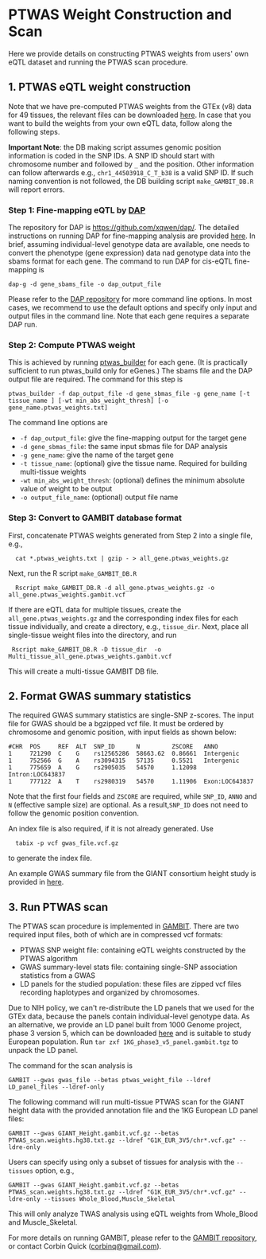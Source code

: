 # PTWAS Weight Construction and Scan 



Here we provide details on constructing PTWAS weights from users' own eQTL dataset and running the PTWAS scan procedure.


## 1. PTWAS eQTL weight construction

Note that we have pre-computed PTWAS weights from the GTEx (v8) data for 49 tissues, the relevant files can be downloaded [here](https://tinyurl.com/yxe9k6vl). In case that you want to build the weights from your own eQTL data, follow along the following steps.

**Important Note**: the DB making script assumes genomic position information is coded in the SNP IDs. A SNP ID should start with chromosome number and followed by ``_`` and the position.  Other information can follow afterwards e.g., ``chr1_44503918_C_T_b38`` is a valid SNP ID. If such naming convention is not followed, the DB building script ``make_GAMBIT_DB.R`` will report errors.  



### Step 1: Fine-mapping eQTL by [DAP](https://github.com/xqwen/dap/)

The repository for DAP is https://github.com/xqwen/dap/. The detailed instructions on running DAP for fine-mapping analysis are provided [here](https://github.com/xqwen/dap/tree/master/dap_src#dap-g-c-implementation-of-adaptive-dap-algorithm). In brief, assuming individual-level genotype data are available, one needs to convert the phenotype (gene expression) data nad genotype data into the sbams format for each gene. The command to run DAP for cis-eQTL fine-mapping is 

```
dap-g -d gene_sbams_file -o dap_output_file
```

Please refer to the [DAP repository](https://github.com/xqwen/dap/tree/master/dap_src#dap-g-c-implementation-of-adaptive-dap-algorithm) for more command line options. In most cases, we recommend to use the default options and specify only input and output files in the command line. Note that each gene requires a separate DAP run.

### Step 2: Compute PTWAS weight

This is achieved by running [ptwas\_builder](https://github.com/xqwen/dap/tree/master/ptwas_builder) for each gene. (It is practically sufficient to run ptwas\_build only for eGenes.) The sbams file and the DAP output file are required. The command for this step is 

```
ptwas_builder -f dap_output_file -d gene_sbmas_file -g gene_name [-t tissue_name ] [-wt min_abs_weight_thresh] [-o gene_name.ptwas_weights.txt]
```

The command line options are 

+ ``-f dap_output_file``: give the fine-mapping output for the target gene
+ ``-d gene_sbmas_file``: the same input sbmas file for DAP analysis
+ ``-g gene_name``: give the name of the target gene
+ ``-t tissue_name``: (optional) give the tissue name. Required for building multi-tissue weights
+ ``-wt min_abs_weight_thresh``: (optional) defines the minimum absolute value of weight to be output
+ ``-o output_file_name``: (optional) output file name


### Step 3: Convert to GAMBIT database format

First, concatenate PTWAS weights generated from Step 2 into a single file, e.g., 
```
  cat *.ptwas_weights.txt | gzip - > all_gene.ptwas_weights.gz
``` 

Next, run the R script ``make_GAMBIT_DB.R``
```
  Rscript make_GAMBIT_DB.R -d all_gene.ptwas_weights.gz -o all_gene.ptwas_weights.gambit.vcf
```

If there are eQTL data for multiple tissues, create the ``all_gene.ptwas_weights.gz`` and the corresponding index files for each tissue individually, and create a directory, e.g., ``tissue_dir``. Next, place all single-tissue weight files into the directory, and run  
```
 Rscript make_GAMBIT_DB.R -D tissue_dir  -o Multi_tissue_all_gene.ptwas_weights.gambit.vcf
``` 
This will create a multi-tissue GAMBIT DB file.


## 2. Format GWAS summary statistics

The required GWAS summary statistics are single-SNP z-scores. The input file for GWAS should be a bgzipped vcf file. It must be ordered by chromosome and genomic position, with input fields as shown below:

```
#CHR  POS     REF  ALT  SNP_ID      N         ZSCORE   ANNO
1     721290  C    G    rs12565286  58663.62  0.86661  Intergenic
1     752566  G    A    rs3094315   57135     0.5521   Intergenic
1     775659  A    G    rs2905035   54570     1.12098  Intron:LOC643837
1     777122  A    T    rs2980319   54570     1.11906  Exon:LOC643837
```

Note that the first four fields and `ZSCORE` are required, while `SNP_ID`, `ANNO` and `N` (effective sample size) are optional. As a result,`SNP_ID` does not need to follow the genomic position convention. 

An index file is also required, if it is not already generated. Use 
```
  tabix -p vcf gwas_file.vcf.gz
```  
to generate the index file. 

An example GWAS summary file from the GIANT consortium height study is provided in [here](https://tinyurl.com/tqyhnom).

## 3. Run PTWAS scan

The PTWAS scan procedure is implemented in [GAMBIT](https://github.com/corbinq/gambit). There are  two required input files, both of which are in compressed vcf formats:

+ PTWAS SNP weight file: containing eQTL weights constructed by the PTWAS algorithm
+ GWAS summary-level stats file: containing single-SNP association  statistics from a GWAS
+ LD panels for the studied population: these files are zipped vcf files recording haplotypes and organized by chromosomes.

Due to NIH policy, we can't re-distribute the LD panels that we used for the GTEx data, because the panels contain individual-level genotype data. As an alternative, we provide an LD panel built from 1000 Genome project, phase 3 version 5, which can be downloaded [here](https://tinyurl.com/yxe9k6vl) and is suitable to study European population. Run `tar zxf 1KG_phase3_v5_panel.gambit.tgz` to unpack the LD panel. 


The command for the scan analysis is

```
GAMBIT --gwas gwas_file --betas ptwas_weight_file --ldref LD_panel_files --ldref-only 
```

The following command will run multi-tissue PTWAS scan for the GIANT height data with the provided annotation file and the 1KG European LD panel files:
```
GAMBIT --gwas GIANT_Height.gambit.vcf.gz --betas PTWAS_scan.weights.hg38.txt.gz --ldref "G1K_EUR_3V5/chr*.vcf.gz" --ldre-only
```

Users can specify using only a subset of tissues for analysis with the ``--tissues`` option, e.g.,
```
GAMBIT --gwas GIANT_Height.gambit.vcf.gz --betas PTWAS_scan.weights.hg38.txt.gz --ldref "G1K_EUR_3V5/chr*.vcf.gz" --ldre-only --tissues Whole_Blood,Muscle_Skeletal 
```
This will only analyze TWAS analysis using eQTL weights from Whole_Blood and Muscle_Skeletal. 



For more details on running GAMBIT, please refer to the [GAMBIT repository](https://github.com/corbinq/gambit), or contact Corbin Quick (corbinq@gmail.com).




